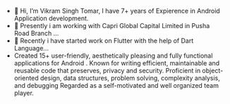 - 👋 Hi, I’m Vikram Singh Tomar, I have 7+ years of Expierence in Android Application development.
- 👀 Presently i am working with Capri Global Capital Limited in Pusha Road Branch ...
- 🌱 Recently i have started work on Flutter with the help of Dart Language...
- Created 15+ user-friendly, aesthetically pleasing and fully functional applications for Android . Known for writing efficient, maintainable and reusable code that preserves, privacy and security. Proficient in object-oriented design, data structures, problem solving, complexity analysis, and debugging Regarded as a self-motivated and well organized team player.

<!---
vikramtomar1985/vikramtomar1985 is a ✨ special ✨ repository because its `README.md` (this file) appears on your GitHub profile.
You can click the Preview link to take a look at your changes.
--->
